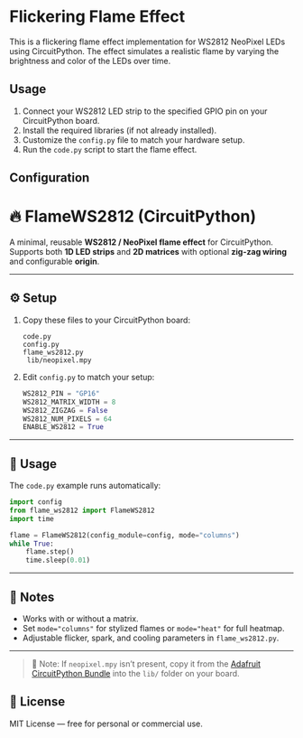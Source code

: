 Flickering Flame Effect
========================

This is a flickering flame effect implementation for WS2812 NeoPixel LEDs using CircuitPython. The effect simulates a realistic flame by varying the brightness and color of the LEDs over time.

Usage
-----

1. Connect your WS2812 LED strip to the specified GPIO pin on your CircuitPython board.
2. Install the required libraries (if not already installed).
3. Customize the `config.py` file to match your hardware setup.
4. Run the `code.py` script to start the flame effect.

Configuration
-------------


# 🔥 FlameWS2812 (CircuitPython)

A minimal, reusable **WS2812 / NeoPixel flame effect** for CircuitPython.  
Supports both **1D LED strips** and **2D matrices** with optional **zig-zag wiring** and configurable **origin**.

---

## ⚙️ Setup

1. Copy these files to your CircuitPython board:
   ```
   code.py
   config.py
   flame_ws2812.py
    lib/neopixel.mpy
   ```
2. Edit `config.py` to match your setup:
   ```python
   WS2812_PIN = "GP16"
   WS2812_MATRIX_WIDTH = 8
   WS2812_ZIGZAG = False
   WS2812_NUM_PIXELS = 64
   ENABLE_WS2812 = True
   ```

---

## 🚀 Usage

The `code.py` example runs automatically:

```python
import config
from flame_ws2812 import FlameWS2812
import time

flame = FlameWS2812(config_module=config, mode="columns")
while True:
    flame.step()
    time.sleep(0.01)
```

---

## 🧠 Notes

- Works with or without a matrix.
- Set `mode="columns"` for stylized flames or `mode="heat"` for full heatmap.
- Adjustable flicker, spark, and cooling parameters in `flame_ws2812.py`.

---

> 🧩 Note: If `neopixel.mpy` isn’t present, copy it from the
> [Adafruit CircuitPython Bundle](https://github.com/adafruit/Adafruit_CircuitPython_Bundle)
> into the `lib/` folder on your board.

## 🪪 License

MIT License — free for personal or commercial use.